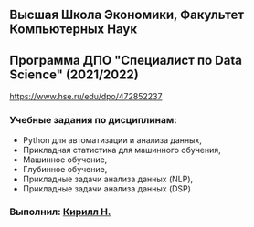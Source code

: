 ## Высшая Школа Экономики, Факультет Компьютерных Наук
## Программа ДПО "Специалист по Data Science" (2021/2022)

https://www.hse.ru/edu/dpo/472852237

### Учебные задания по дисциплинам:
- Python для автоматизации и анализа данных,
- Прикладная статистика для машинного обучения,
- Машинное обучение,
- Глубинное обучение,
- Прикладные задачи анализа данных (NLP),
- Прикладные задачи анализа данных (DSP)

### Выполнил: [Кирилл Н.](mailto:ibnkir@yandex.ru)
